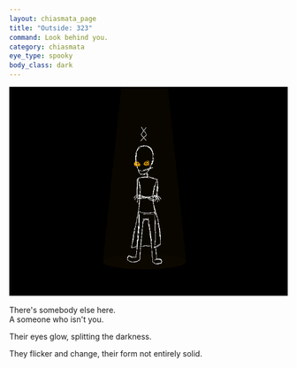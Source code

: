 ```yaml
---
layout: chiasmata_page
title: "Outside: 323"
command: Look behind you.
category: chiasmata
eye_type: spooky
body_class: dark
---
```


![323](/chiasmata/images/narrative/321.gif)

There's somebody else here.  
A someone who isn't you.

Their eyes glow, splitting the darkness.

They flicker and change, their form not entirely solid.